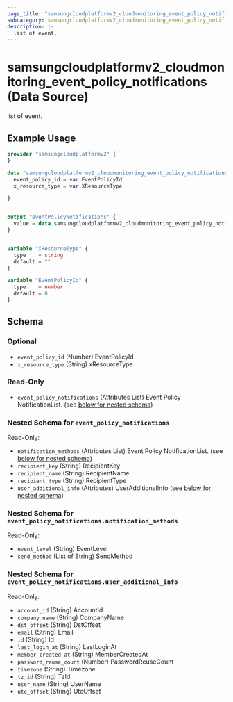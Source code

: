 ```yaml
---
page_title: "samsungcloudplatformv2_cloudmonitoring_event_policy_notifications Data Source - samsungcloudplatformv2"
subcategory: samsungcloudplatformv2_cloudmonitoring_event_policy_notifications
description: |-
  list of event.
---
```


# samsungcloudplatformv2_cloudmonitoring_event_policy_notifications (Data Source)

list of event.

## Example Usage

```terraform
provider "samsungcloudplatformv2" {
}

data "samsungcloudplatformv2_cloudmonitoring_event_policy_notifications" "eventPolicyNotifications" {
  event_policy_id = var.EventPolicyId
  x_resource_type = var.XResourceType

}


output "eventPolicyNotifications" {
  value = data.samsungcloudplatformv2_cloudmonitoring_event_policy_notifications.eventPolicyNotifications
}


variable "XResourceType" {
  type    = string
  default = ""
}

variable "EventPolicyId" {
  type    = number
  default = 0
}
```

<!-- schema generated by tfplugindocs -->
## Schema

### Optional

- `event_policy_id` (Number) EventPolicyId
- `x_resource_type` (String) xResourceType

### Read-Only

- `event_policy_notifications` (Attributes List) Event Policy NotificationList. (see [below for nested schema](#nestedatt--event_policy_notifications))

<a id="nestedatt--event_policy_notifications"></a>
### Nested Schema for `event_policy_notifications`

Read-Only:

- `notification_methods` (Attributes List) Event Policy NotificationList. (see [below for nested schema](#nestedatt--event_policy_notifications--notification_methods))
- `recipient_key` (String) RecipientKey
- `recipient_name` (String) RecipientName
- `recipient_type` (String) RecipientType
- `user_additional_info` (Attributes) UserAdditionalInfo (see [below for nested schema](#nestedatt--event_policy_notifications--user_additional_info))

<a id="nestedatt--event_policy_notifications--notification_methods"></a>
### Nested Schema for `event_policy_notifications.notification_methods`

Read-Only:

- `event_level` (String) EventLevel
- `send_method` (List of String) SendMethod


<a id="nestedatt--event_policy_notifications--user_additional_info"></a>
### Nested Schema for `event_policy_notifications.user_additional_info`

Read-Only:

- `account_id` (String) AccountId
- `company_name` (String) CompanyName
- `dst_offset` (String) DstOffset
- `email` (String) Email
- `id` (String) Id
- `last_login_at` (String) LastLoginAt
- `member_created_at` (String) MemberCreatedAt
- `password_reuse_count` (Number) PasswordReuseCount
- `timezone` (String) Timezone
- `tz_id` (String) TzId
- `user_name` (String) UserName
- `utc_offset` (String) UtcOffset
